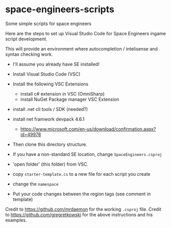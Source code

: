 # space-engineers-scripts
Some simple scripts for space engineers

Here are the steps to set up Visual Studio Code for Space Engineers ingame
script development.

This will provide an environment where autocompletion / intelisense and
syntax checking work.

* I'll assume you already have SE installed!
* Install Visual Studio Code (VSC)
* Install the following VSC Extensions
  * install c# extension in VSC (OmniSharp)
  * install NuGet Package manager VSC Extension
* install .net cli tools / SDK (needed?)
* install net framwork devpack 4.6.1
  * https://www.microsoft.com/en-us/download/confirmation.aspx?id=49978


* Then clone this directory structure.
* If you have a non-standard SE location, change `SpaceEngineers.csproj`
* 'open folder' (this folder) from VSC.
*  copy `starter-template.cs` to a new file for each script you create
* change the `namespace`
* Put your code changes between the region tags (see comment in template)


Credit to https://github.com/mrdaemon for the working `.csproj` file.
Credit to https://github.com/gregretkowski for the above instructions and his examples.